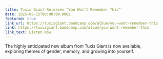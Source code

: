 ```yaml
---
title: Tuxis Giant Releases "You Won't Remember This"
date: 2025-08-15T00:00:00.000Z
featured: true
link_url: https://tuxisgiant.bandcamp.com/album/you-wont-remember-this
link: https://tuxisgiant.bandcamp.com/album/you-wont-remember-this
link_text: Listen Now
---
```


The highly anticipated new album from Tuxis Giant is now available, exploring themes of gender, memory, and growing into yourself. 

